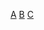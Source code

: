 <!-- TITLE: Mining -->
<!-- SUBTITLE: A quick summary of Mining Index -->

[A](/mining/A)
[B](B)
[C](C)